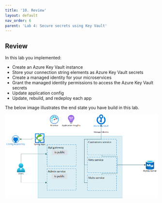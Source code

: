 ```yaml
---
title: '10. Review'
layout: default
nav_order: 6
parent: 'Lab 4: Secure secrets using Key Vault'
---
```


## Review
In this lab you implemented:
- Create an Azure Key Vault instance
- Store your connection string elements as Azure Key Vault secrets
- Create a managed identity for your microservices
- Grant the managed identity permissions to access the Azure Key Vault secrets
- Update application config
- Update, rebuild, and redeploy each app

The below image illustrates the end state you have build in this lab.

![lab 4 overview](../images/asa-openlab-4.png)
